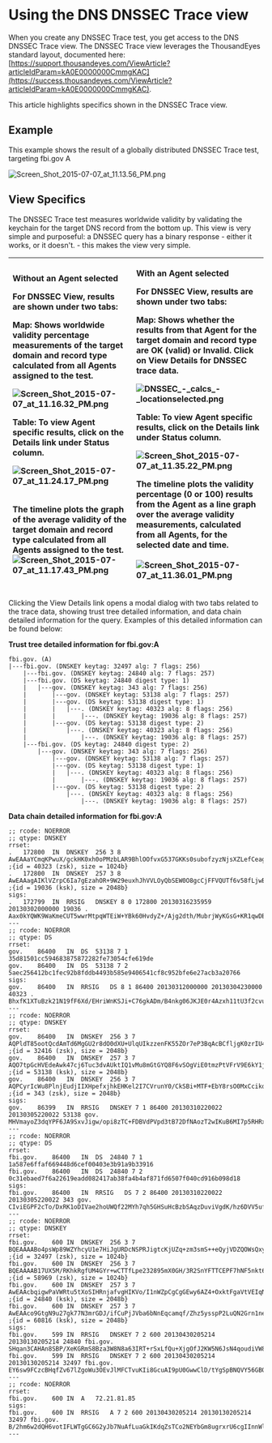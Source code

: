 # Using the DNS DNSSEC Trace view



When you create any DNSSEC Trace test, you get access to the DNS DNSSEC Trace view.  The DNSSEC Trace view leverages the ThousandEyes standard layout, documented here: [https://support.thousandeyes.com/ViewArticle?articleIdParam=kA0E0000000CmmgKAC](https://success.thousandeyes.com/ViewArticle?articleIdParam=kA0E0000000CmmgKAC).  

This article highlights specifics shown in the DNSSEC Trace view.

## Example

This example shows the result of a globally distributed DNSSEC Trace test, targeting fbi.gov A 

![Screen\_Shot\_2015-07-07\_at\_11.13.56\_PM.png](https://success.thousandeyes.com/servlet/rtaImage?eid=ka044000000UJk8&feoid=00NE0000006OT0r&refid=0EME0000000DWOx)

## View Specifics

The DNSSEC Trace test measures worldwide validity by validating the keychain for the target DNS record from the bottom up.  This view is very simple and purposeful: a DNSSEC query has a binary response - either it works, or it doesn't. - this makes the view very simple.

<table>
  <thead>
    <tr>
      <th style="text-align:left">
        <p><b>Without an Agent selected</b>
        </p>
        <p>For DNSSEC View, results are shown under two tabs:</p>
        <p><b>Map: </b>Shows worldwide validity percentage measurements of the target
          domain and record type calculated from all Agents assigned to the test.</p>
        <p>
          <img src="https://success.thousandeyes.com/servlet/rtaImage?eid=ka044000000UJk8&amp;feoid=00NE0000006OT0r&amp;refid=0EME0000000DWOf"
          alt="Screen_Shot_2015-07-07_at_11.16.32_PM.png" />
        </p>
        <p><b>Table: </b>To view Agent specific results, click on the Details link
          under Status column.</p>
        <p>
          <img src="https://success.thousandeyes.com/servlet/rtaImage?eid=ka044000000UJk8&amp;feoid=00NE0000006OT0r&amp;refid=0EME0000000DWOi"
          alt="Screen_Shot_2015-07-07_at_11.24.17_PM.png" />
        </p>
        <p>
          <br />The timeline plots the graph of the average validity of the target domain
          and record type calculated from all Agents assigned to the test.
          <br />
          <img src="https://success.thousandeyes.com/servlet/rtaImage?eid=ka044000000UJk8&amp;feoid=00NE0000006OT0r&amp;refid=0EME0000000DWOl"
          alt="Screen_Shot_2015-07-07_at_11.17.43_PM.png" />
        </p>
      </th>
      <th style="text-align:left">
        <p><b>With an Agent selected</b>
        </p>
        <p>For DNSSEC View, results are shown under two tabs:</p>
        <p><b>Map: </b>Shows whether the results from that Agent for the target domain
          and record type are OK (valid) or Invalid. Click on View Details for DNSSEC
          trace data.</p>
        <p>
          <img src="https://success.thousandeyes.com/servlet/rtaImage?eid=ka044000000UJk8&amp;feoid=00NE0000006OT0r&amp;refid=0EME0000000DWOz"
          alt="DNSSEC_-_calcs_-_locationselected.png" />
        </p>
        <p><b>Table: </b>To view Agent specific results, click on the Details link
          under Status column.</p>
        <p>
          <img src="https://success.thousandeyes.com/servlet/rtaImage?eid=ka044000000UJk8&amp;feoid=00NE0000006OT0r&amp;refid=0EME0000000DWP1"
          alt="Screen_Shot_2015-07-07_at_11.35.22_PM.png" />
        </p>
        <p>The timeline plots the validity percentage (0 or 100) results from the
          Agent as a line graph over the average validity measurements, calculated
          from all Agents, for the selected date and time.
          <br />
          <br />
          <img src="https://success.thousandeyes.com/servlet/rtaImage?eid=ka044000000UJk8&amp;feoid=00NE0000006OT0r&amp;refid=0EME0000000DWOd"
          alt="Screen_Shot_2015-07-07_at_11.36.01_PM.png" />
        </p>
      </th>
    </tr>
  </thead>
  <tbody></tbody>
</table>

Clicking the View Details link opens a modal dialog with two tabs related to the trace data, showing trust tree detailed information, and data chain detailed information for the query.  Examples of this detailed information can be found below:

**Trust tree detailed information for fbi.gov:A**

```text
fbi.gov. (A)
|---fbi.gov. (DNSKEY keytag: 32497 alg: 7 flags: 256)
    |---fbi.gov. (DNSKEY keytag: 24840 alg: 7 flags: 257)
    |---fbi.gov. (DS keytag: 24840 digest type: 1)
    |   |---gov. (DNSKEY keytag: 343 alg: 7 flags: 256)
    |       |---gov. (DNSKEY keytag: 53138 alg: 7 flags: 257)
    |       |---gov. (DS keytag: 53138 digest type: 1)
    |       |   |---. (DNSKEY keytag: 40323 alg: 8 flags: 256)
    |       |       |---. (DNSKEY keytag: 19036 alg: 8 flags: 257)
    |       |---gov. (DS keytag: 53138 digest type: 2)
    |           |---. (DNSKEY keytag: 40323 alg: 8 flags: 256)
    |               |---. (DNSKEY keytag: 19036 alg: 8 flags: 257)
    |---fbi.gov. (DS keytag: 24840 digest type: 2)
        |---gov. (DNSKEY keytag: 343 alg: 7 flags: 256)
            |---gov. (DNSKEY keytag: 53138 alg: 7 flags: 257)
            |---gov. (DS keytag: 53138 digest type: 1)
            |   |---. (DNSKEY keytag: 40323 alg: 8 flags: 256)
            |       |---. (DNSKEY keytag: 19036 alg: 8 flags: 257)
            |---gov. (DS keytag: 53138 digest type: 2)
                |---. (DNSKEY keytag: 40323 alg: 8 flags: 256)
                    |---. (DNSKEY keytag: 19036 alg: 8 flags: 257)
```

**Data chain detailed information for fbi.gov:A**

```text
;; rcode: NOERROR
;; qtype: DNSKEY
rrset:
.	172800	IN	DNSKEY	256 3 8 AwEAAaYCmqKPwuX/gckHK0xh0oPMzbLAR9BhlOOfvxG537GKKs0subofzyzNjsXZLefCeagHfjT6HKzkV6Pzs31LtgJRFDn9lsZeOXtFIP4t2SpQkxl1Sw8L0VhNFLb6BwKhD1yz7wKh96wpErLHilwDSL9ScwlfTvRwCAscwh5vQtcd ;{id = 40323 (zsk), size = 1024b}
.	172800	IN	DNSKEY	257 3 8 AwEAAagAIKlVZrpC6Ia7gEzahOR+9W29euxhJhVVLOyQbSEW0O8gcCjFFVQUTf6v58fLjwBd0YI0EzrAcQqBGCzh/RStIoO8g0NfnfL2MTJRkxoXbfDaUeVPQuYEhg37NZWAJQ9VnMVDxP/VHL496M/QZxkjf5/Efucp2gaDX6RS6CXpoY68LsvPVjR0ZSwzz1apAzvN9dlzEheX7ICJBBtuA6G3LQpzW5hOA2hzCTMjJPJ8LbqF6dsV6DoBQzgul0sGIcGOYl7OyQdXfZ57relSQageu+ipAdTTJ25AsRTAoub8ONGcLmqrAmRLKBP1dfwhYB4N7knNnulqQxA+Uk1ihz0= ;{id = 19036 (ksk), size = 2048b}
sigs:
.	172799	IN	RRSIG	DNSKEY 8 0 172800 20130316235959 20130302000000 19036 . Aax0kYQWK9WaKmeCUT5wwrMtpqWTEiW+YBk60HvdyZ+/Ajg2dth/MubrjWyKGsG+KR1qwDBQE9jupbpjyRn/x54SBxrDWYIcbChhrrm1sVicWfjIdMPCAV0ZcCTl5Lj+9Nchq5UGGS1Qrf8yHnMCHxHXQM2iL84NDVyWk0OYTR2tPdK1TMneQkAo4v26zRKikuJKMImxRYmCUrQdLNqldDE7s8Hxy1j5b+tj95qUgW0pf95RwEFygMBzYvb0ESafpPFBTFsdTFBB1V/vYWQTdy5i+nD3e7OU6msU3sH63M7O63Um5Xi0eSvxhQqrOjK/i6Q9b0MPTe+Sp3IPdly9jg==
---
;; rcode: NOERROR
;; qtype: DS
rrset:
gov.	86400	IN	DS	53138 7 1 35d81501cc594683875872282fe73054cfe619de
gov.	86400	IN	DS	53138 7 2 5aec256412bc1fec92b8fddb4493b585e9406541cf8c952bfe6e27acb3a20766
sigs:
gov.	86400	IN	RRSIG	DS 8 1 86400 20130312000000 20130304230000 40323 . BhxfK1XTuBzk21N19fF6Xd/EHriWnKSJi+C76gkADm/B4nkg06JKJE0r4Azxh11tU3f2cvurRQXPZpyoFH0/Pyrp36eke0uJYAC+06nACkbnPelexGmiRbQXW6inCQ+qmKkb9S0secB5PJhO9Xx2ukh0MEZmd4WOwLEHZyvgPMw=
---
;; rcode: NOERROR
;; qtype: DNSKEY
rrset:
gov.	86400	IN	DNSKEY	256 3 7 AQPldT85ootQcdAmTd6MgGU2r8dO0dXU+UlqUIkzzenFK55ZOr7eP3BqAcBCfljgK0zrIU4axiqniK8W3C6X9JlX3V/CB0dtjOEBfHRQEtT/JQGqVfVipLpBAqqiDSUH9gMIbC2Isl8aGm/tTNX0vxaFdipr+yTQAbrwHkmRazYJ4q6d7AgYOH2NxxFIauxo1PzU0f/yoZW3+oxOHITx19/9eBAzXjyZzy0UZIXN7nxMSu5WTR9tEl9GGA0pEf3cBOsaI2zEF3QldU6bPdgKn0RJHuVfowJJaEhxaOEzGApEfFPiLOYW3bkqGXx7C2cvMb2urdw6FqBSZuUh+k2DmWml ;{id = 32416 (zsk), size = 2048b}
gov.	86400	IN	DNSKEY	257 3 7 AQO7tpGcHVEdeAwk47cj6Tuc3dvAUktIQ1vMu8mGtGYQ8F6vSOgViE0tmzPtVFrV9E6kY1jLYCh+oKPWn7efpQVMkqc+2b9ECYk/81fA4Vb0BfyYKKhiW7T1uNX4rC03JZa2u8iOHwqq4BRVplksFXCGn47i2Sosa5KuqCNBqUA0oyPTEbxkyNo3Q6l8ZcscILqbvWZ0BJKaLCTtj08Nj35LTqd/XVoEObp48A21Pqyi6Kiblh9H6NoLtqhlvP5+8AujtINJ+sTUQZYgqt9iFQp2AH4HvyJdw8Vkr1QRhhshq6RgRidnOvTIWZKoe4QHQrvmOfW245zv+22Iuu5rYpcl ;{id = 53138 (ksk), size = 2048b}
gov.	86400	IN	DNSKEY	256 3 7 AQPCyrIcWu8PlnjEudjIIXHpefxjhkEHKel2I7CVrunY0/CkSBi+MTF+EbY8rsO0MxCcikdj2R6utTDj1l5noWnDmZIB0gJsW4xjUsRWGYrau/wRaVj2U8Je8nZs3KpduJj6aK2wTC+h0ggGqF+ucuPTOc0j3wIVX8P0PU3bQy48dKCHGd2YS+1rnQ5FQqlpJ9AXhVkAj3Y1vF6mW7GLrWnBryUbvl0uamrunB5888CfKMBsQgxQZHxeRhS/3PcaXUxHFE5XZDTx3qzuvHz3/3cdwpXfla6GRN8MfjFDRHMjFNrXu3PbVsjQqHXIzRBd8sS5RI5McJJcnprGEFdvj6Uv ;{id = 343 (zsk), size = 2048b}
sigs:
gov.	86399	IN	RRSIG	DNSKEY 7 1 86400 20130310220022 20130305220022 53138 gov. MHVmayoZ3dqYPF6JA9SxvJigw/opi8zTC+FDBVdPVpd3tB72DfNAozT2wIKuB6MI7p5RHRxKmzA+Jtc5yGBaFXU1A+3ybf24pgK4ZPnNERTs28xLm+mwc+FRaFPA9ArpFFUOKh4g7lFnLQb3ysexF+dGoyikL6kl5PiYwM6DBRRMzOR5P8bcQ2dKSd9G/DVxHWqWe4knun6glLg6wjA+0g4d4CLEcfHyzBSNc/4UMQ4ubC/2UDQDYezh4ufcPP3TGE2yUFcuD6aAdQ+KQNSA2lw3hxjX35sZJ5/uovnt7MoMKl0MSAUw3xtazGyxb3cu7yk/2rEPhW7Nq8d8tQmyyg==
---
;; rcode: NOERROR
;; qtype: DS
rrset:
fbi.gov.	86400	IN	DS	24840 7 1 1a587e6ffaf669448d6cef00403e3b91a9b33916
fbi.gov.	86400	IN	DS	24840 7 2 0c31ebaed7f6a22619eadd082417ab38fa4b4af871fd6507f040cd916b098d18
sigs:
fbi.gov.	86400	IN	RRSIG	DS 7 2 86400 20130310220022 20130305220022 343 gov. CIviEGPF2cTo/DxRK1oDIVae2hoUWQf22MYh7qh5GHSuHcBzbSAqzDuviVgdK/hz6DVV5ufIbx2ScyMKHJ6zHzzsGpBuSCuLo88kn7Gx+OYQzW1rpy7P1wImocCmCe53Kh5W38rxwFUoZNynUki+Io4B9MLqScUGbcvD6aqcKL6k9Mmx2z219nynqcbJWV1uSiemAf0EzcIOB69deTbIU5XVlqEuGf/CQjIBgmhkYNWsWv9d7b63OX5e6ZbjyDiDHteFtivVvAecwU3BIjKMpAXrkYIchZyMmzDPnaVYSYqppbD4u8FWgaQg6IGUaBUEyMeIfAURwjbUzR+R/g9+uQ==
---
;; rcode: NOERROR
;; qtype: DNSKEY
rrset:
fbi.gov.	600	IN	DNSKEY	256 3 7 BQEAAAABo4psWp89WZYhcyU1e7HiJgURDcNSPRJigtcKjUZq+zm3smS++eQyjVDZQOWsQxyyCw/HF1sT/goY2VO7Nm6uQ7y/kxgGeTkTiQAkcJ9GEI30RHaWrdMlmFuMLHV0Hdf9OxuXqAxLdEjq4UcVz0C/L5y6KECIlrFwFA/PPsdbpZc= ;{id = 32497 (zsk), size = 1024b}
fbi.gov.	600	IN	DNSKEY	256 3 7 BQEAAAAB17UX5M/RKhkRgfUM4GYr+wCTTfLpe232895mX0GH/3R2SnYFTTCEPF7hNF5nkt6yW57fs1wt8/FrdQom7lRLZhgaZdXHGNSbLraq8jMAq9CmNvoNzhoiXbOUdwf2Hw2zcrozYgAoEfxeX0cCf5je4DSRkwEHZ7L+t2y15M9WwZk= ;{id = 58969 (zsk), size = 1024b}
fbi.gov.	600	IN	DNSKEY	257 3 7 AwEAAcbqigwPaVWRtu5tXoSIHRnjafvgHIKVo/I1nWZpCgCgGEwy6AZ4+OxktFgaVtVEIqNyeeCM9pkjly1isnwZDcWRHbzwmJ3dgKfnml8c5GIJnPp+4NcUHh8YzV+NAurNxaOWp7VDgJRuUejkyKNStia8B4WgcHK26ztGjy6wA/lkVUmea0H/EawqxrolACAD44kYjSpHxTx2dLeoqLfA4BR38aVCT8QTR6jb0Prt2x3v5bGxsW8nv9EvYZOYJHxzhZ6qoPKTCSFpXbPJvJRe/OQpIM+oANQzqPJtnnXNQqa72bJz4xZ4ybZo5tDbqEbY9i/i1KfZxxin01tz1Sk8o8M= ;{id = 24840 (ksk), size = 2048b}
fbi.gov.	600	IN	DNSKEY	257 3 7 AwEAAco9GtgN9u27gk77N3mrGDJ/ifCuPjJVba6bNnEqcamqf/Zhz5ysspP2LuQN2Grn1neWPLNZxi/fIzQDw+r3fUw8++W28AXt4nH+7J3vmySBX+kEwCXuzhigxXWHnh6TawVDmKFHAh/VOqFjXVRvOBW18S4PJ+ee+AwOtQh60tNuPNBVQvNkuOrG6q1o1OnLYyP9dKkcEK7FwH6lo11qNhwq8z6VFgQV7Kc1RxPiKEI/22GCFlzzyqTdN3DGbwiwIMcgVeJWvOBhQRRjoF/VPZ0eEDqQAG8mFamTcz7YU7J0fmhRKnJxEnr/dNcDYgibDOpW/ZIDiDD2JX9BzJgPV/U= ;{id = 60816 (ksk), size = 2048b}
sigs:
fbi.gov.	599	IN	RRSIG	DNSKEY 7 2 600 20130430205214 20130130205214 24840 fbi.gov. SHqan3CAHAn8SBP/XeKGRmS8Bza3W8N8a63IRT+rSxLfQu+XjgOfJ2KW5N6JsN4qoudiVW8zFLlEqlc1qH4kdu+tQYcnLnFILfZ4QijHu5i+E0RfqOSurCmcgdd+b+gNBBgbnjPYjNUnyOgcHg3fsBsgl2594YE0T715xELXspmw7e8UHJmWnDCOY7EMKPwDlJTuHsYr10uKXyCQPnuGG4J4HOI4wAhaxCYUo97pqE0eoi/VCYP6VA1QdkvlbOqHo6C+mrdbSESN3AP0q97ZSgpejBXjqy37vTmrwK0H9ThslqC/LKtKwr8+IsuabqQC8TlCdGZDjMjsfZrOwfEqCQ==
fbi.gov.	599	IN	RRSIG	DNSKEY 7 2 600 20130430205214 20130130205214 32497 fbi.gov. EY6sw9FCzcBHqfZv67lZgoWu3OEvJlMFCTvuKIi8GcuAI9pU0GwwClD/tYgSpBNQVY56GBQorEkXh2EpKNZMsbLL9U1Pvp+cAS8RlhGuzZWdUsUntxK42iMDDqaSdfOMmnP5QUjQ5+hGY2+scl9Ls/4rLMsG0umGb2oHVOmi6wE=
---
;; rcode: NOERROR
rrset:
fbi.gov.	600	IN	A	72.21.81.85
sigs:
fbi.gov.	600	IN	RRSIG	A 7 2 600 20130430205214 20130130205214 32497 fbi.gov. B/2hm6w2dQH6votIFLWTgGC6G2yJb7NuAfLuaGkIKdqZsTCo2NEYbGm8ugrxrU6cgIInnWlDszL1KTgjR63YE79MMccOtysVkCP5P8fGbIdApNLjmTkSQxusW/XgB+prd4cujpphKjyDQ1F3QIgtjKJOvVzQoTcpdhl8W6OwSUU=
---
```

